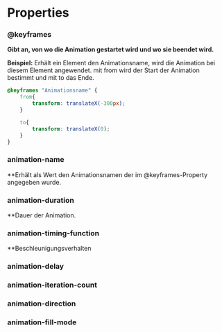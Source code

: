 
# Properties

### @keyframes
**Gibt an, von wo die Animation gestartet wird und wo sie beendet wird.**

**Beispiel:** Erhält ein Element den Animationsname, wird die Animation bei diesem Element angewendet.
mit from wird der Start der Animation bestimmt und mit to das Ende.
```css
@keyframes "Animationsname" {
	from{
		transform: translateX(-300px);
	}

	to{
		transform: translateX(0);
	}
}
```

### animation-name
**Erhält als Wert den Animationsnamen der im @keyframes-Property angegeben wurde.

### animation-duration
**Dauer der Animation.

### animation-timing-function
**Beschleunigungsverhalten

### animation-delay

### animation-iteration-count

### animation-direction

### animation-fill-mode
